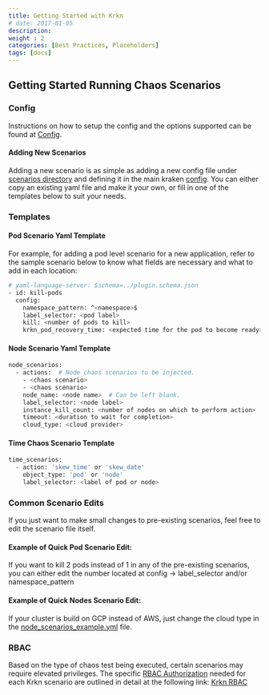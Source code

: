 ```yaml
---
title: Getting Started with Krkn
# date: 2017-01-05
description: 
weight : 2
categories: [Best Practices, Placeholders]
tags: [docs]
---
```


## Getting Started Running Chaos Scenarios

### Config
Instructions on how to setup the config and the options supported can be found at [Config](docs/config.md).

#### Adding New Scenarios
Adding a new scenario is as simple as adding a new config file under [scenarios directory](https://github.com/redhat-chaos/krkn/tree/main/scenarios) and defining it in the main kraken [config](docs/config.md).
You can either copy an existing yaml file and make it your own, or fill in one of the templates below to suit your needs.

### Templates
#### Pod Scenario Yaml Template
For example, for adding a pod level scenario for a new application, refer to the sample scenario below to know what fields are necessary and what to add in each location:
```bash
# yaml-language-server: $schema=../plugin.schema.json
- id: kill-pods
  config:
    namespace_pattern: ^<namespace>$
    label_selector: <pod label>
    kill: <number of pods to kill>
    krkn_pod_recovery_time: <expected time for the pod to become ready>
```

#### Node Scenario Yaml Template

```bash
node_scenarios:
  - actions:  # Node chaos scenarios to be injected.
    - <chaos scenario>
    - <chaos scenario>
    node_name: <node name>  # Can be left blank.
    label_selector: <node label>
    instance_kill_count: <number of nodes on which to perform action>
    timeout: <duration to wait for completion>
    cloud_type: <cloud provider>
```


#### Time Chaos Scenario Template
```bash
time_scenarios:
  - action: 'skew_time' or 'skew_date'
    object_type: 'pod' or 'node'
    label_selector: <label of pod or node>
```


### Common Scenario Edits
If you just want to make small changes to pre-existing scenarios, feel free to edit the scenario file itself.

#### Example of Quick Pod Scenario Edit:
If you want to kill 2 pods instead of 1 in any of the pre-existing scenarios, you can either edit the number located at config ->  label_selector and/or namespace_pattern

#### Example of Quick Nodes Scenario Edit:
If your cluster is build on GCP instead of AWS, just change the cloud type in the [node_scenarios_example.yml](https://github.com/krkn-chaos/krkn/blob/main/scenarios/openshift/aws_node_scenarios.yml) file.


### RBAC
 Based on the type of chaos test being executed, certain scenarios may require elevated privileges. The specific [RBAC Authorization](https://kubernetes.io/docs/reference/access-authn-authz/rbac/) needed for each Krkn scenario are outlined in detail at the following link: [Krkn RBAC](../krkn/rbac.md)